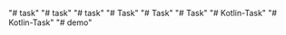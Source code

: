 "# task" 
"# task" 
"# task" 
"# Task" 
"# Task" 
"# Task" 
"# Kotlin-Task" 
"# Kotlin-Task" 
"# demo" 
